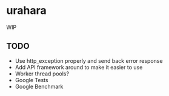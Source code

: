 # urahara

WIP

## TODO

* Use http_exception properly and send back error response
* Add API framework around to make it easier to use
* Worker thread pools?
* Google Tests
* Google Benchmark